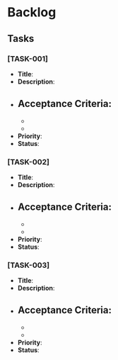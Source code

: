 # Backlog

## Tasks

### [TASK-001]
- **Title**: 
- **Description**: 
- **Acceptance Criteria**:
  - 
  - 
  - 
- **Priority**: 
- **Status**: 

### [TASK-002]
- **Title**: 
- **Description**: 
- **Acceptance Criteria**:
  - 
  - 
  - 
- **Priority**: 
- **Status**: 

### [TASK-003]
- **Title**: 
- **Description**: 
- **Acceptance Criteria**:
  - 
  - 
  - 
- **Priority**: 
- **Status**: 